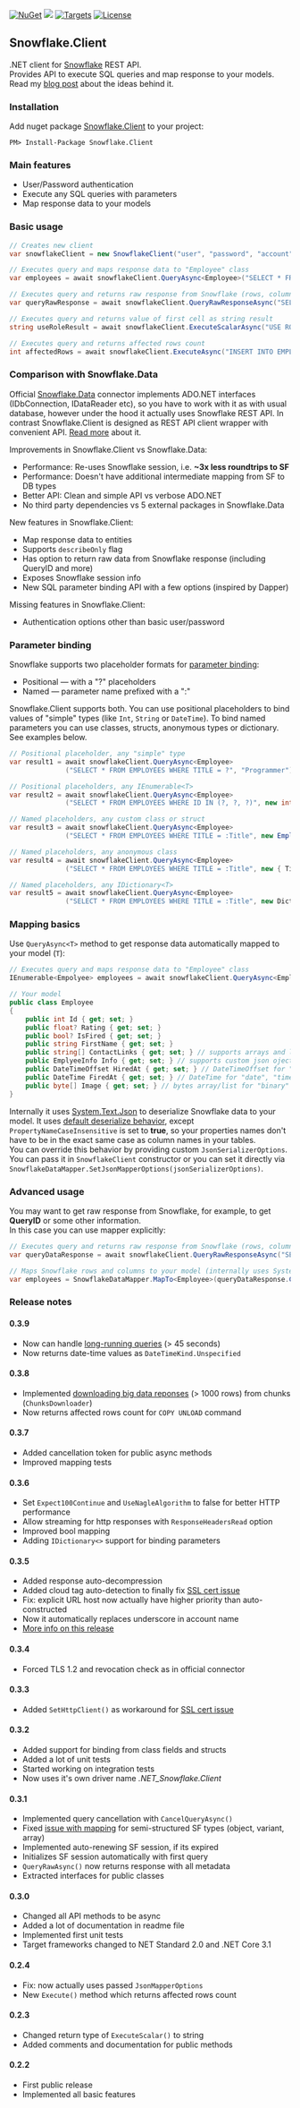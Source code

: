 [![NuGet](https://img.shields.io/badge/nuget-v0.3.9-green.svg)](https://www.nuget.org/packages/Snowflake.Client/) 
[![](https://img.shields.io/nuget/dt/Snowflake.Client.svg)](https://www.nuget.org/packages/Snowflake.Client/) 
[![Targets](https://img.shields.io/badge/.NET%20Standard-2.0-green.svg)](https://docs.microsoft.com/en-us/dotnet/standard/net-standard) 
[![License](https://img.shields.io/badge/License-Apache%202.0-green.svg)](https://opensource.org/licenses/Apache-2.0)

## Snowflake.Client
.NET client for [Snowflake](https://www.snowflake.com) REST API.  
Provides API to execute SQL queries and map response to your models.  
Read my [blog post](https://medium.com/@fixer_m/better-net-client-for-snowflake-db-ecb48c48c872) about the ideas behind it. 

### Installation
Add nuget package [Snowflake.Client](https://www.nuget.org/packages/Snowflake.Client) to your project:  
```{r, engine='bash', code_block_name}
PM> Install-Package Snowflake.Client
```

### Main features
- User/Password authentication
- Execute any SQL queries with parameters
- Map response data to your models

### Basic usage
```csharp
// Creates new client
var snowflakeClient = new SnowflakeClient("user", "password", "account", "region");

// Executes query and maps response data to "Employee" class
var employees = await snowflakeClient.QueryAsync<Employee>("SELECT * FROM MASTER.PUBLIC.EMPLOYEES;");

// Executes query and returns raw response from Snowflake (rows, columns and query information)
var queryRawResponse = await snowflakeClient.QueryRawResponseAsync("SELECT * FROM MASTER.PUBLIC.EMPLOYEES;");

// Executes query and returns value of first cell as string result
string useRoleResult = await snowflakeClient.ExecuteScalarAsync("USE ROLE ACCOUNTADMIN;");

// Executes query and returns affected rows count
int affectedRows = await snowflakeClient.ExecuteAsync("INSERT INTO EMPLOYEES Title VALUES (?);", "Dev");
```

### Comparison with Snowflake.Data 
Official [Snowflake.Data](https://github.com/snowflakedb/snowflake-connector-net) connector implements ADO.NET interfaces (IDbConnection, IDataReader etc), so you have to work with it as with usual database, however under the hood it actually uses Snowflake REST API. In contrast Snowflake.Client is designed as REST API client wrapper with convenient API. [Read more](https://medium.com/@fixer_m/better-net-client-for-snowflake-db-ecb48c48c872) about it.

Improvements in Snowflake.Client vs Snowflake.Data: 
- Performance: Re-uses Snowflake session, i.e. **~3x less roundtrips to SF**
- Performance: Doesn't have additional intermediate mapping from SF to DB types 
- Better API: Clean and simple API vs verbose ADO.NET 
- No third party dependencies vs 5 external packages in Snowflake.Data

New features in Snowflake.Client:
- Map response data to entities
- Supports `describeOnly` flag
- Has option to return raw data from Snowflake response (including QueryID and more)
- Exposes Snowflake session info 
- New SQL parameter binding API with a few options (inspired by Dapper)

Missing features in Snowflake.Client:
- Authentication options other than basic user/password

### Parameter binding
Snowflake supports two placeholder formats for [parameter binding](https://docs.snowflake.com/en/user-guide/python-connector-example.html#qmark-or-numeric-binding):
- Positional — with a "?" placeholders 
- Named — parameter name prefixed with a ":"

Snowflake.Client supports both. You can use positional placeholders to bind values of "simple" types (like `Int`, `String` or `DateTime`). To bind named parameters you can use classes, structs, anonymous types or dictionary. See examples below. 
```csharp
// Positional placeholder, any "simple" type
var result1 = await snowflakeClient.QueryAsync<Employee>
              ("SELECT * FROM EMPLOYEES WHERE TITLE = ?", "Programmer");

// Positional placeholders, any IEnumerable<T>
var result2 = await snowflakeClient.QueryAsync<Employee>
              ("SELECT * FROM EMPLOYEES WHERE ID IN (?, ?, ?)", new int[] { 1, 2, 3 });

// Named placeholders, any custom class or struct
var result3 = await snowflakeClient.QueryAsync<Employee>  
              ("SELECT * FROM EMPLOYEES WHERE TITLE = :Title", new Employee() { Title = "Programmer" });

// Named placeholders, any anonymous class
var result4 = await snowflakeClient.QueryAsync<Employee>     
              ("SELECT * FROM EMPLOYEES WHERE TITLE = :Title", new { Title = "Junior" });

// Named placeholders, any IDictionary<T>
var result5 = await snowflakeClient.QueryAsync<Employee>
              ("SELECT * FROM EMPLOYEES WHERE TITLE = :Title", new Dictionary<string, string> {{ "Title", "Programmer" }});
```

### Mapping basics
Use `QueryAsync<T>` method to get response data automatically mapped to your model (`T`): 
```csharp
// Executes query and maps response data to "Employee" class
IEnumerable<Empolyee> employees = await snowflakeClient.QueryAsync<Employee>("SELECT * FROM MASTER.PUBLIC.EMPLOYEES;");

// Your model
public class Employee
{ 
    public int Id { get; set; }
    public float? Rating { get; set; }
    public bool? IsFired { get; set; }
    public string FirstName { get; set; }
    public string[] ContactLinks { get; set; } // supports arrays and lists
    public EmplyeeInfo Info { get; set; } // supports custom json ojects ("object" and "variant")
    public DateTimeOffset HiredAt { get; set; } // DateTimeOffset for "timestamp_ltz" and "timestamp_tz"
    public DateTime FiredAt { get; set; } // DateTime for "date", "time" and "timestamp_ntz"
    public byte[] Image { get; set; } // bytes array/list for "binary"
}
```

Internally it uses [System.Text.Json](https://devblogs.microsoft.com/dotnet/try-the-new-system-text-json-apis/) to deserialize Snowflake data to your model. It uses [default deserialize behavior](https://docs.microsoft.com/en-us/dotnet/standard/serialization/system-text-json-how-to?pivots=dotnet-5-0#deserialization-behavior), except `PropertyNameCaseInsensitive` is set to **true**, so your properties names don't have to be in the exact same case as column names in your tables.  
You can override this behavior by providing custom `JsonSerializerOptions`. You can pass it in `SnowflakeClient` constructor or you can set it directly via `SnowflakeDataMapper.SetJsonMapperOptions(jsonSerializerOptions)`.

### Advanced usage 
You may want to get raw response from Snowflake, for example, to get **QueryID** or some other information.  
In this case you can use mapper explicitly: 
```csharp
// Executes query and returns raw response from Snowflake (rows, columns and query information)
var queryDataResponse = await snowflakeClient.QueryRawResponseAsync("SELECT * FROM MASTER.PUBLIC.EMPLOYEES;");

// Maps Snowflake rows and columns to your model (internally uses System.Text.Json)
var employees = SnowflakeDataMapper.MapTo<Employee>(queryDataResponse.Columns, queryDataResponse.Rows);
```

### Release notes

#### 0.3.9
- Now can handle [long-running queries](https://github.com/fixer-m/snowflake-db-net-client/issues/15) (> 45 seconds)
- Now returns date-time values as `DateTimeKind.Unspecified`

#### 0.3.8
- Implemented [downloading big data reponses](https://github.com/fixer-m/snowflake-db-net-client/issues/13) (> 1000 rows) from chunks (`ChunksDownloader`)
- Now returns affected rows count for `COPY UNLOAD` command

#### 0.3.7
- Added cancellation token for public async methods
- Improved mapping tests

#### 0.3.6
- Set `Expect100Continue` and `UseNagleAlgorithm` to false for better HTTP performance
- Allow streaming for http responses with `ResponseHeadersRead` option
- Improved bool mapping
- Adding `IDictionary<>` support for binding parameters

#### 0.3.5
- Added response auto-decompression
- Added cloud tag auto-detection to finally fix [SSL cert issue](https://github.com/fixer-m/snowflake-db-net-client/issues/7)
- Fix: explicit URL host now actually have higher priority than auto-constructed
- Now it automatically replaces underscore in account name 
- [More info on this release](https://github.com/fixer-m/snowflake-db-net-client/issues/7#issuecomment-812715944)

#### 0.3.4
- Forced TLS 1.2 and revocation check as in official connector

#### 0.3.3
- Added `SetHttpClient()` as workaround for [SSL cert issue](https://github.com/fixer-m/snowflake-db-net-client/issues/7)

#### 0.3.2
- Added support for binding from class fields and structs
- Added a lot of unit tests 
- Started working on integration tests
- Now uses it's own driver name _.NET_Snowflake.Client_

#### 0.3.1
- Implemented query cancellation with `CancelQueryAsync()`
- Fixed [issue with mapping](https://github.com/fixer-m/snowflake-db-net-client/issues/4#issue-795843806) for semi-structured SF types (object, variant, array)
- Implemented auto-renewing SF session, if its expired
- Initializes SF session automatically with first query
- `QueryRawAsync()` now returns response with all metadata
- Extracted interfaces for public classes 

#### 0.3.0
- Changed all API methods to be async
- Added a lot of documentation in readme file
- Implemented first unit tests
- Target frameworks changed to NET Standard 2.0 and .NET Core 3.1

#### 0.2.4
- Fix: now actually uses passed `JsonMapperOptions`
- New `Execute()` method which returns affected rows count

#### 0.2.3
- Changed return type of `ExecuteScalar()` to string
- Added comments and documentation for public methods

#### 0.2.2
- First public release
- Implemented all basic features
